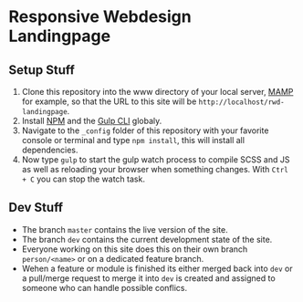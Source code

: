 # Responsive Webdesign Landingpage
## Setup Stuff
1. Clone this repository into the www directory of your local server, [MAMP](https://www.mamp.info/de/) for example, so that the URL to this site will be `http://localhost/rwd-landingpage`.
2. Install [NPM](https://nodejs.org/en/) and the [Gulp CLI](https://gulpjs.com/) globaly.
3. Navigate to the `_config` folder of this repository with your favorite console or terminal and type `npm install`, this will install all dependencies.
4. Now type `gulp` to start the gulp watch process to compile SCSS and JS as well as reloading your browser when something changes. With `Ctrl + C` you can stop the watch task.

## Dev Stuff
* The branch `master` contains the live version of the site.
* The branch `dev` contains the current development state of the site.
* Everyone working on this site does this on their own branch `person/<name>` or on a dedicated feature branch.
* Wehen a feature or module is finished its either merged back into `dev` or a pull/merge request to merge it into `dev` is created and assigned to someone who can handle possible conflics.